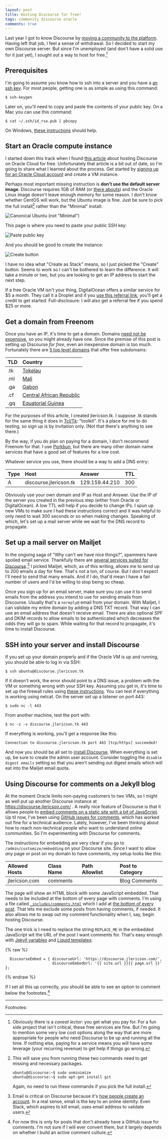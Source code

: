 ```yaml
---
layout: post
title: Hosting Discourse for free!
tags: community discourse oracle
comments: true
---
```


Last year I got to know Discourse by [moving a community to the
platform](/2021/03/18/leaving_cc.html). Having left that job, I feel a
sense of withdrawal. So I decided to start my own Discourse
server. But since I'm unemployed (and don't have a solid use for it
just yet), I sought out a way to host for free.[^1] 

## Prerequisites

I'm going to assume you know how to ssh into a server and you have a
[an ssh key](https://www.ssh.com/ssh/keygen/). For most people,
getting one is as simple as using this command:

```
$ ssh-keygen
```

Later on, you'll need to copy and paste the contents of your public
key. On a Mac you can use this command:

```
$ cat ~/.ssh/id_rsa.pub | pbcopy
```

On Windows, [these
instructions](https://phoenixnap.com/kb/generate-ssh-key-windows-10)
should help.

## Start an Oracle compute instance

I started down this track when I found [this
article](https://blogs.oracle.com/developers/install-run-discourse-for-free-in-the-oracle-cloud)
about hosting Discourse on Oracle Cloud for free. Unfortunately that
article is a bit out of date, so I'm going to share what I learned
about the process. Get started by [signing up for an Oracle Cloud
account](https://www.oracle.com/cloud/free/) and create a VM instance.

Perhaps most important missing instruction is **don't use the default
server image**. Discourse requires 1GB of RAM (or [there
abouts](https://github.com/discourse/discourse/pull/7368)) and the
Oracle Linux image doesn't leave enough memory for some reason. I
don't know whether CentOS will work, but the Ubuntu image is
fine. Just be sure to pick the full install[^2] rather than the
"Minimal" install:

![Canonical Ubuntu (not "Minimal")](/images/oracle_image.png)

This page is where you need to paste your public SSH key:

![Paste public key](/images/oracle_ssh_key.png)

And you should be good to create the instance:

![Create button](/images/oracle_create.png)

I have no idea what "Create as Stack" means, so I just picked the
"Create" button. Seems to work so I can't be bothered to learn
the difference. It will take a minute or two, but you are looking to
get an IP address to start the next step.

If a free Oracle VM isn't your thing, DigitalOcean offers a similar
service for $5 a month. They call it a Droplet and if you [use this
referral link](https://m.do.co/c/c18cde9666ab), you'll get a credit to
get started. Full-disclosure: I will also get a referral fee if you
spend $25 or more.

## Get a domain from Freenom

Once you have an IP, it's time to get a domain. Domains [need not be
expensive](/2019/05/15/domain.html), so you might already have
one. Since the premise of this post is setting up Discourse _for
free_, even an inexpensive domain is too much. Fortunately there are
[5 top level domains](https://www.freenom.com/en/pricechart.html) that
offer free subdomains:

| TLD | Country | 
| :-- | :------ |
| .tk | [Tokelau](https://en.wikipedia.org/wiki/Tokelau) |
| .ml | [Mali](https://en.wikipedia.org/wiki/Mali) |
| .ga | [Gabon](https://en.wikipedia.org/wiki/Gabon) |
| .cf | [Central African Republic](https://en.wikipedia.org/wiki/Central_African_Republic) |
| .gq | [Equatorial Guinea](https://en.wikipedia.org/wiki/Equatorial_Guinea) |

For the purposes of this article, I created jlericson.tk. I suppose
.tk stands for the same thing it does in
[Tcl/Tk](https://www.tcl.tk/): "toolkit". It's a place for me to do
testing, so sign up is by invitation only. (Not that there's anything
to see there.)

By the way, if you do plan on paying for a domain, I don't recommend
Freenom for that. I use [Porkbun](https://porkbun.com/), but there are
many other domain name services that have a good set of features for a
low cost.

Whatever service you use, there should be a way to add a DNS entry:

| Type | Host | Answer | TTL |
| :--- | :--- | :----- | --: |
| A    | discourse.jlericson.tk | 129.159.44.210 | 300 |

Obviously use your own domain and IP as Host and Answer. Use the IP of
the server you created in the previous step (either from Oracle or
DigitalOcean). A low TTL will help if you decide to change IPs. I spun
up new VMs to make sure I had these instructions correct and it was
helpful to only need to wait 300 seconds or so when making
changes. Speaking of which, let's set up a mail server while we wait
for the DNS record to propagate.

## Set up a mail server on Mailjet

In the ongoing saga of "Why can't we have nice things?", spammers have
spoiled email service. Thankfully there are [several services suited
for
Discourse](https://github.com/discourse/discourse/blob/master/docs/INSTALL-email.md).[^3]
I picked Mailjet, which, as of this writing, allows me to send up to
200 emails a day for free. That's not a ton, of course. But I don't
expect I'll need to send that many emails. And if I do, that'd mean I
have a fair number of users and I'd be willing to stop being so cheap.

Once you sign up for an email server, make sure you can use it to send
emails from the address you intend to use for sending emails from
Discourse. Usually that's a `noreply@` email from your domain. With
Mailjet, I can validate my entire domain by adding a DNS TXT
record. That way I can use an email address that doesn't receive
email. There are also optional SPF and DKIM records to allow emails to
be authenticated which decreases the odds they will go to spam. While
waiting for that record to propagate, it's time to install Discourse.

## SSH into your server and install Discourse

If you set up your domain properly and if the Oracle VM is up and
running, you should be able to log in via SSH:

```
$ ssh ubuntu@discourse.jlericson.tk
```

If it doesn't work, the error should point to a DNS issue, a problem
with the VM or something wrong with your SSH key. Assuming you get in,
it's time to set up the firewall rules using [these
instructions](https://meta.discourse.org/t/self-hosting-for-free-with-oracle-cloud/139184/15). You
can test if everything is working using netcat. On the server set up a
listener on port 443:

```
$ sudo nc -l 443
```

From another machine, test the port with:

```
$ nc -z -v discourse.jlericson.tk 443
```

If everything is working, you'll get a response like this:

```
Connection to discourse.jlericson.tk port 443 [tcp/https] succeeded!
```

And now you should be all set to [install
Discourse](https://github.com/discourse/discourse/blob/master/docs/INSTALL-cloud.md). When
everything is set up, be sure to create the admin user
account. Consider toggling the `disable digest emails` setting so that
you aren't sending out digest emails which will eat into the Mailjet email quota.

## Using Discourse for comments on a Jekyll blog

At the moment Oracle limits non-paying customers to two VMs, so I
might as well put up another Discourse instance at
https://discourse.jlericson.com/ . A really nice feature of Discourse
is that it allows people to [embed comments on a static site with a
bit of
JavaScript](https://meta.discourse.org/t/embedding-discourse-comments-via-javascript/31963). Up
til now, I've been using [GitHub issues for comments](/comment.html),
which has worked out fine for a technical audience. Lately, however,
I've been thinking about how to reach non-technical people who want to
understand online communities. So I'm experimenting with Discourse for
comments.

The instructions for embedding are very clear if you go to
`/admin/customize/embedding` on your Discourse site. Since I want to
allow _any_ page or post on my domain to have comments, my setup looks
like this:

| Allowed Hosts | Class Name | Path Allowlist | Post to Category |
| :------------ | :--------- | :------------- | :--------------- |
| jlericson.com | comments   |                | Blog Comments 	 |


The page will show an HTML block with some JavaScript embedded. That
needs to be included at the bottom of every page with comments. I'm
using a file called
[`_includes/comments.html`](https://github.com/jericson/jericson.github.io/blob/master/_includes/comments.html)
which I add at [the bottom of every
post](https://github.com/jericson/jericson.github.io/blob/e152e494ea41d32537b65390ed82d64bed99c0c5/_layouts/post.html#L27). That
lets me exclude some posts from having comments, if needed. It also
allows me to swap out my comment functionality when I, say, begin
hosting Discourse.

The one trick is I need to replace the string `REPLACE_ME` in the
embedded JavaScript wit the URL of the post I want comments
for. That's easy enough with [Jekyll
variables](https://jekyllrb.com/docs/variables/) and [Liquid
templates](https://jekyllrb.com/docs/liquid/):

{% raw %}

```
  DiscourseEmbed = { discourseUrl: 'https://discourse.jlericson.com/',
                     discourseEmbedUrl: '{{ site.url }}{{ page.url }}' };
```
{% endraw %}

If I set all this up correctly, you should be able to see an option to
comment below the footnotes.[^4]

---

Footnotes:

[^1]: Obviously there is a _caveat lector_: you get what you pay
    for. For a fun side project that isn't critical, these free
    services are fine. But I'm going to mention some very low cost
    options along the way that are more appropriate for people who
    need Discourse to be up and running all the time. If nothing else,
    paying for a service means you will have some leverage (your
    recurring revenue) to get help if things go wrong.

[^2]: This will save you from running these two commands need to get
    missing and necessary packages.

    ```
    ubuntu@discourse:~$ sudo unminimize 
    ubuntu@discourse:~$ sudo apt-get install git
    ```

    Again, no need to run these commands if you pick the full install.

[^3]: Email is critical on Discourse because it's [how people create
    an account](https://blog.codinghorror.com/the-god-login/). In a
    real sense, email is the key to an online identity. Even Slack,
    which aspires to kill email, uses email address to validate users. 

[^4]: For now this is only for posts that don't already have a GitHub
    issue for comments. I'm not sure if I will ever convert them, but
    it largely depends on whether I build an active comment culture.
